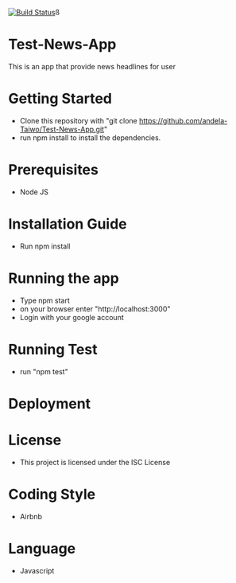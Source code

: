 [![Build Status](https://travis-ci.org/andela-Taiwo/Test-News-App.svg?branch=test)](https://travis-ci.org/andela-Taiwo/Test-News-App)ß
# Test-News-App
This is an app that provide news headlines for user 

# Getting Started
- Clone this repository with "git clone https://github.com/andela-Taiwo/Test-News-App.git"
- run npm install to install the dependencies.


# Prerequisites
- Node JS

# Installation Guide
- Run npm install

# Running the app
- Type npm start
- on your browser enter "http://localhost:3000"
- Login with your google account

# Running Test
- run "npm test"

# Deployment

# License
- This project is licensed under the ISC License 

# Coding Style
- Airbnb 

# Language
- Javascript


